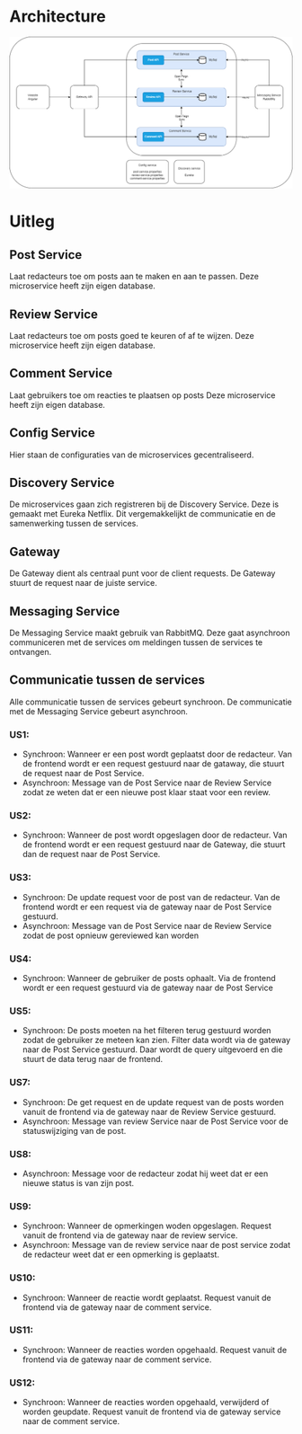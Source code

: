 # Architecture

![Architecture](https://github.com/pxlit-projects/project-HarleenBhandalPXL/blob/main/architecture/Architectuur.png)

# Uitleg
## Post Service
Laat redacteurs toe om posts aan te maken en aan te passen.
Deze microservice heeft zijn eigen database.

## Review Service
Laat redacteurs toe om posts goed te keuren of af te wijzen.
Deze microservice heeft zijn eigen database.

## Comment Service
Laat gebruikers toe om reacties te plaatsen op posts
Deze microservice heeft zijn eigen database.

## Config Service
Hier staan de configuraties van de microservices gecentraliseerd. 

## Discovery Service
De microservices gaan zich registreren bij de Discovery Service. Deze is gemaakt met Eureka Netflix. Dit vergemakkelijkt de communicatie en de samenwerking tussen de services.

## Gateway
De Gateway dient als centraal punt voor de client requests. De Gateway stuurt de request naar de juiste service.

## Messaging Service
De Messaging Service maakt gebruik van RabbitMQ. Deze gaat asynchroon communiceren met de services om meldingen tussen de services te ontvangen.

## Communicatie tussen de services
Alle communicatie tussen de services gebeurt synchroon. De communicatie met de Messaging Service gebeurt asynchroon.

### US1:
- Synchroon: Wanneer er een post wordt geplaatst door de redacteur. Van de frontend wordt er een request gestuurd naar de gataway, die stuurt de request naar de Post Service.
- Asynchroon: Message van de Post Service naar de Review Service zodat ze weten dat er een nieuwe post klaar staat voor een review.
### US2:
- Synchroon: Wanneer de post wordt opgeslagen door de redacteur. Van de frontend wordt er een request gestuurd naar de Gateway, die stuurt dan de request naar de Post Service.
### US3:
- Synchroon: De update request voor de post van de redacteur. Van de frontend wordt er een request via de gateway naar de Post Service gestuurd.
- Asynchroon: Message van de Post Service naar de Review Service zodat de post opnieuw gereviewed kan worden
### US4:
- Synchroon: Wanneer de gebruiker de posts ophaalt. Via de frontend wordt er een request gestuurd via de gateway naar de Post Service
### US5:
- Synchroon: De posts moeten na het filteren terug gestuurd worden zodat de gebruiker ze meteen kan zien. Filter data wordt via de gateway naar de Post Service gestuurd. Daar wordt de query uitgevoerd en die stuurt de data terug naar de frontend.
### US7:
- Synchroon: De get request en de update request van de posts worden vanuit de frontend via de gateway naar de Review Service gestuurd.
- Asynchroon: Message van review Service naar de Post Service voor de statuswijziging van de post.
### US8:
- Asynchroon: Message voor de redacteur zodat hij weet dat er een nieuwe status is van zijn post.
### US9:
- Synchroon: Wanneer de opmerkingen woden opgeslagen. Request vanuit de frontend via de gateway naar de review service.
- Asynchroon: Message van de review service naar de post service zodat de redacteur weet dat er een opmerking is geplaatst.
### US10:
- Synchroon: Wanneer de reactie wordt geplaatst. Request vanuit de frontend via de gateway naar de comment service.
### US11:
- Synchroon: Wanneer de reacties worden opgehaald. Request vanuit de frontend via de gateway naar de comment service.
### US12:
- Synchroon: Wanneer de reacties worden opgehaald, verwijderd of worden geupdate. Request vanuit de frontend via de gateway service naar de comment service.
